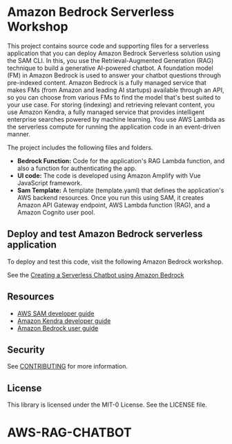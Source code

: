 # Amazon Bedrock Serverless Workshop

This project contains source code and supporting files for a serverless application that you can deploy Amazon Bedrock Serverless solution using the SAM CLI. In this, you use the Retrieval-Augmented Generation (RAG) technique to build a generative AI-powered chatbot. A foundation model (FM) in Amazon Bedrock is used to answer your chatbot questions through pre-indexed content. Amazon Bedrock is a fully managed service that makes FMs (from Amazon and leading AI startups) available through an API, so you can choose from various FMs to find the model that's best suited to your use case. For storing (indexing) and retrieving relevant content, you use Amazon Kendra, a fully managed service that provides intelligent enterprise searches powered by machine learning. You use AWS Lambda as the serverless compute for running the application code in an event-driven manner.

The project includes the following files and folders.
- **Bedrock Function:** Code for the application's RAG Lambda function, and also a function for authenticating the app.
- **UI code:** The code is developed using Amazon Amplify with Vue JavaScript framework.
- **Sam Template:** A template (template.yaml) that defines the application's AWS backend resources. Once you run this using SAM, it creates Amazon API Gateway endpoint, AWS Lambda function (RAG), and a Amazon Cognito user pool.

## Deploy and test Amazon Bedrock serverless application

To deploy and test this code, visit the following Amazon Bedrock workshop.

See the [Creating a Serverless Chatbot using Amazon Bedrock](https://catalog.us-east-1.prod.workshops.aws/workshops/27eb3134-4f33-4689-bb73-269e4273947a) 

## Resources

- [AWS SAM developer guide](https://docs.aws.amazon.com/serverless-application-model/latest/developerguide/what-is-sam.html)
- [Amazon Kendra developer guide](https://docs.aws.amazon.com/kendra/latest/dg/what-is-kendra.html)
- [Amazon Bedrock user guide](https://docs.aws.amazon.com/bedrock/latest/userguide/what-is-bedrock.html)

## Security

See [CONTRIBUTING](CONTRIBUTING.md#security-issue-notifications) for more information.

## License

This library is licensed under the MIT-0 License. See the LICENSE file.

# AWS-RAG-CHATBOT
